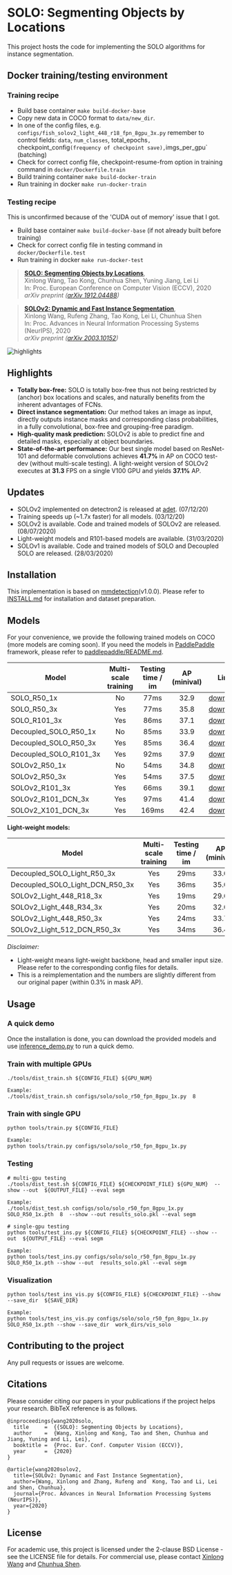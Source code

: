 # SOLO: Segmenting Objects by Locations
This project hosts the code for implementing the SOLO algorithms for instance segmentation.
## Docker training/testing environment
### Training recipe 
- Build base container `make build-docker-base`
- Copy new data in COCO format to `data/new_dir`.
- In one of the config files, e.g. `configs/fish_solov2_light_448_r18_fpn_8gpu_3x.py` remember to control fields: `data`, `num_classes`, total_epochs`, `checkpoint_config` (frequency of checkpoint save), `imgs_per_gpu` (batching)
- Check for correct config file, checkpoint-resume-from option in training command in `docker/Dockerfile.train`
- Build training container `make build-docker-train`
- Run training in docker `make run-docker-train`
### Testing recipe
This is unconfirmed because of the 'CUDA out of memory' issue that I got.
- Build base container `make build-docker-base` (if not already built before training)
- Check for correct config file in testing command in `docker/Dockerfile.test`
- Run training in docker `make run-docker-test`

> [**SOLO: Segmenting Objects by Locations**](https://arxiv.org/abs/1912.04488),            
> Xinlong Wang, Tao Kong, Chunhua Shen, Yuning Jiang, Lei Li    
> In: Proc. European Conference on Computer Vision (ECCV), 2020  
> *arXiv preprint ([arXiv 1912.04488](https://arxiv.org/abs/1912.04488))*   


> [**SOLOv2: Dynamic and Fast Instance Segmentation**](https://arxiv.org/abs/2003.10152),            
> Xinlong Wang, Rufeng Zhang, Tao Kong, Lei Li, Chunhua Shen     
> In: Proc. Advances in Neural Information Processing Systems (NeurIPS), 2020  
> *arXiv preprint ([arXiv 2003.10152](https://arxiv.org/abs/2003.10152))*  


![highlights](highlights.png)

## Highlights
- **Totally box-free:**  SOLO is totally box-free thus not being restricted by (anchor) box locations and scales, and naturally benefits from the inherent advantages of FCNs.
- **Direct instance segmentation:** Our method takes an image as input, directly outputs instance masks and corresponding class probabilities, in a fully convolutional, box-free and grouping-free paradigm.
- **High-quality mask prediction:** SOLOv2 is able to predict fine and detailed masks, especially at object boundaries.
- **State-of-the-art performance:** Our best single model based on ResNet-101 and deformable convolutions achieves **41.7%** in AP on COCO test-dev (without multi-scale testing). A light-weight version of SOLOv2 executes at **31.3** FPS on a single V100 GPU and yields **37.1%** AP.

## Updates
   - SOLOv2 implemented on detectron2 is released at [adet](https://github.com/aim-uofa/AdelaiDet/blob/master/configs/SOLOv2/README.md). (07/12/20)
   - Training speeds up (~1.7x faster) for all models. (03/12/20)
   - SOLOv2 is available. Code and trained models of SOLOv2 are released. (08/07/2020)
   - Light-weight models and R101-based models are available. (31/03/2020) 
   - SOLOv1 is available. Code and trained models of SOLO and Decoupled SOLO are released. (28/03/2020)


## Installation
This implementation is based on [mmdetection](https://github.com/open-mmlab/mmdetection)(v1.0.0). Please refer to [INSTALL.md](docs/INSTALL.md) for installation and dataset preparation.

## Models
For your convenience, we provide the following trained models on COCO (more models are coming soon).
If you need the models in [PaddlePaddle](https://github.com/PaddlePaddle/Paddle) framework, please refer to [paddlepaddle/README.md](./paddlepaddle/README.MD).


Model | Multi-scale training | Testing time / im | AP (minival) | Link
--- |:---:|:---:|:---:|:---:
SOLO_R50_1x | No | 77ms | 32.9 | [download](https://cloudstor.aarnet.edu.au/plus/s/nTOgDldI4dvDrPs/download)
SOLO_R50_3x | Yes | 77ms |  35.8 | [download](https://cloudstor.aarnet.edu.au/plus/s/x4Fb4XQ0OmkBvaQ/download)
SOLO_R101_3x | Yes | 86ms |  37.1 | [download](https://cloudstor.aarnet.edu.au/plus/s/WxOFQzHhhKQGxDG/download)
Decoupled_SOLO_R50_1x | No | 85ms | 33.9 | [download](https://cloudstor.aarnet.edu.au/plus/s/RcQyLrZQeeS6JIy/download)
Decoupled_SOLO_R50_3x | Yes | 85ms | 36.4 | [download](https://cloudstor.aarnet.edu.au/plus/s/dXz11J672ax0Z1Q/download)
Decoupled_SOLO_R101_3x | Yes | 92ms | 37.9 | [download](https://cloudstor.aarnet.edu.au/plus/s/BRhKBimVmdFDI9o/download)
SOLOv2_R50_1x | No | 54ms | 34.8 | [download](https://cloudstor.aarnet.edu.au/plus/s/DvjgeaPCarKZoVL/download)
SOLOv2_R50_3x | Yes | 54ms | 37.5 | [download](https://cloudstor.aarnet.edu.au/plus/s/nkxN1FipqkbfoKX/download)
SOLOv2_R101_3x | Yes | 66ms | 39.1 | [download](https://cloudstor.aarnet.edu.au/plus/s/61WDqq67tbw1sdw/download)
SOLOv2_R101_DCN_3x | Yes | 97ms | 41.4 | [download](https://cloudstor.aarnet.edu.au/plus/s/4ePTr9mQeOpw0RZ/download)
SOLOv2_X101_DCN_3x | Yes | 169ms | 42.4 | [download](https://cloudstor.aarnet.edu.au/plus/s/KV9PevGeV8r4Tzj/download)

**Light-weight models:**

Model | Multi-scale training | Testing time / im | AP (minival) | Link
--- |:---:|:---:|:---:|:---:
Decoupled_SOLO_Light_R50_3x | Yes | 29ms | 33.0 | [download](https://cloudstor.aarnet.edu.au/plus/s/d0zuZgCnAjeYvod/download)
Decoupled_SOLO_Light_DCN_R50_3x | Yes | 36ms | 35.0 | [download](https://cloudstor.aarnet.edu.au/plus/s/QvWhOTmCA5pFj6E/download)
SOLOv2_Light_448_R18_3x | Yes | 19ms | 29.6 | [download](https://cloudstor.aarnet.edu.au/plus/s/HwHys05haPvNyAY/download)
SOLOv2_Light_448_R34_3x | Yes | 20ms | 32.0 | [download](https://cloudstor.aarnet.edu.au/plus/s/QLQpXg9ny7sNA6X/download)
SOLOv2_Light_448_R50_3x | Yes | 24ms | 33.7 | [download](https://cloudstor.aarnet.edu.au/plus/s/cn1jABtVJwsbb2G/download)
SOLOv2_Light_512_DCN_R50_3x | Yes | 34ms | 36.4 | [download](https://cloudstor.aarnet.edu.au/plus/s/pndBdr1kGOU2iHO/download)

*Disclaimer:*

- Light-weight means light-weight backbone, head and smaller input size. Please refer to the corresponding config files for details.
- This is a reimplementation and the numbers are slightly different from our original paper (within 0.3% in mask AP).


## Usage

### A quick demo

Once the installation is done, you can download the provided models and use [inference_demo.py](demo/inference_demo.py) to run a quick demo.

### Train with multiple GPUs
    ./tools/dist_train.sh ${CONFIG_FILE} ${GPU_NUM}

    Example: 
    ./tools/dist_train.sh configs/solo/solo_r50_fpn_8gpu_1x.py  8

### Train with single GPU
    python tools/train.py ${CONFIG_FILE}
    
    Example:
    python tools/train.py configs/solo/solo_r50_fpn_8gpu_1x.py

### Testing
    # multi-gpu testing
    ./tools/dist_test.sh ${CONFIG_FILE} ${CHECKPOINT_FILE} ${GPU_NUM}  --show --out  ${OUTPUT_FILE} --eval segm
    
    Example: 
    ./tools/dist_test.sh configs/solo/solo_r50_fpn_8gpu_1x.py SOLO_R50_1x.pth  8  --show --out results_solo.pkl --eval segm

    # single-gpu testing
    python tools/test_ins.py ${CONFIG_FILE} ${CHECKPOINT_FILE} --show --out  ${OUTPUT_FILE} --eval segm
    
    Example: 
    python tools/test_ins.py configs/solo/solo_r50_fpn_8gpu_1x.py  SOLO_R50_1x.pth --show --out  results_solo.pkl --eval segm


### Visualization

    python tools/test_ins_vis.py ${CONFIG_FILE} ${CHECKPOINT_FILE} --show --save_dir  ${SAVE_DIR}
    
    Example: 
    python tools/test_ins_vis.py configs/solo/solo_r50_fpn_8gpu_1x.py  SOLO_R50_1x.pth --show --save_dir  work_dirs/vis_solo

## Contributing to the project
Any pull requests or issues are welcome.

## Citations
Please consider citing our papers in your publications if the project helps your research. BibTeX reference is as follows.
```
@inproceedings{wang2020solo,
  title     =  {{SOLO}: Segmenting Objects by Locations},
  author    =  {Wang, Xinlong and Kong, Tao and Shen, Chunhua and Jiang, Yuning and Li, Lei},
  booktitle =  {Proc. Eur. Conf. Computer Vision (ECCV)},
  year      =  {2020}
}

```

```
@article{wang2020solov2,
  title={SOLOv2: Dynamic and Fast Instance Segmentation},
  author={Wang, Xinlong and Zhang, Rufeng and  Kong, Tao and Li, Lei and Shen, Chunhua},
  journal={Proc. Advances in Neural Information Processing Systems (NeurIPS)},
  year={2020}
}
```

## License

For academic use, this project is licensed under the 2-clause BSD License - see the LICENSE file for details. For commercial use, please contact [Xinlong Wang](https://www.xloong.wang/) and  [Chunhua Shen](https://cs.adelaide.edu.au/~chhshen/).
